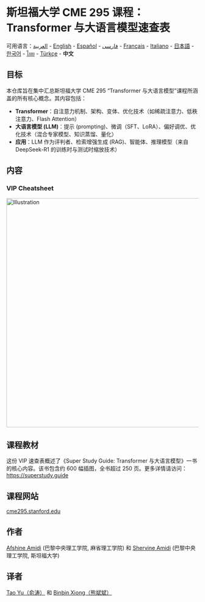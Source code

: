 # 斯坦福大学 CME 295 课程：Transformer 与大语言模型速查表 
可用语言：[العربية](https://github.com/afshinea/stanford-cme-295-transformers-large-language-models/tree/main/ar) - [English](https://github.com/afshinea/stanford-cme-295-transformers-large-language-models/tree/main/en) - [Español](https://github.com/afshinea/stanford-cme-295-transformers-large-language-models/tree/main/es) - [فارسی](https://github.com/afshinea/stanford-cme-295-transformers-large-language-models/tree/main/fa) - [Français](https://github.com/afshinea/stanford-cme-295-transformers-large-language-models/tree/main/fr) - [Italiano](https://github.com/afshinea/stanford-cme-295-transformers-large-language-models/tree/main/it) - [日本語](https://github.com/afshinea/stanford-cme-295-transformers-large-language-models/tree/main/ja) - [한국어](https://github.com/afshinea/stanford-cme-295-transformers-large-language-models/tree/main/ko) - [ไทย](https://github.com/afshinea/stanford-cme-295-transformers-large-language-models/tree/main/th) - [Türkçe](https://github.com/afshinea/stanford-cme-295-transformers-large-language-models/tree/main/tr) - **中文**

## 目标
本仓库旨在集中汇总斯坦福大学 CME 295 “Transformer 与大语言模型”课程所涵盖的所有核心概念。其内容包括：
- **Transformer**：自注意力机制、架构、变体、优化技术（如稀疏注意力、低秩注意力、Flash Attention）
- **大语言模型 (LLM)**：提示 (prompting)、微调（SFT、LoRA）、偏好调优、优化技术（混合专家模型、知识蒸馏、量化）
- **应用**：LLM 作为评判者、检索增强生成 (RAG)、智能体、推理模型（来自 DeepSeek-R1 的训练时与测试时缩放技术）

## 内容
### VIP Cheatsheet
<a href="https://github.com/afshinea/stanford-cme-295-transformers-large-language-models/blob/main/zh/cheatsheet-transformers-large-language-models.pdf"><img src="https://cme295.stanford.edu/cheatsheet-zh.png" alt="Illustration" width="600px"/></a>

## 课程教材
这份 VIP 速查表概述了《Super Study Guide: Transformer 与大语言模型》一书的核心内容。该书包含约 600 幅插图，全书超过 250 页。更多详情请访问：https://superstudy.guide

## 课程网站
[cme295.stanford.edu](https://cme295.stanford.edu/)

## 作者
[Afshine Amidi](https://www.linkedin.com/in/afshineamidi/) (巴黎中央理工学院, 麻省理工学院) 和 [Shervine Amidi](https://www.linkedin.com/in/shervineamidi/) (巴黎中央理工学院, 斯坦福大学)

## 译者
[Tao Yu（俞涛）](https://www.linkedin.com/in/taoyucmu/) 和 [Binbin Xiong（熊斌斌）](https://www.linkedin.com/in/binbin-xiong-51ab8a43/)
